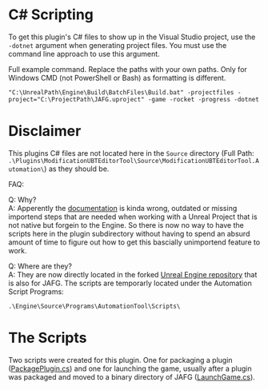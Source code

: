 # C# Scripting

To get this plugin's C# files to show up in the Visual Studio project, use the `-dotnet` argument when generating
project files.
You must use the command line approach to use this argument.

Full example command. Replace the paths with your own paths. Only for Windows CMD
(not PowerShell or Bash) as formatting is different.

```
"C:\UnrealPath\Engine\Build\BatchFiles\Build.bat" -projectfiles -project="C:\ProjectPath\JAFG.uproject" -game -rocket -progress -dotnet
```


# Disclaimer

This plugins C# files are not located here in the `Source` directory (Full Path: `.\Plugins\ModificationUBTEditorTool\Source\ModificationUBTEditorTool.Automation\`)
as they should be.


FAQ:


Q: Why? <br />
A: Apperently the [documentation](https://dev.epicgames.com/documentation/en-us/unreal-engine/create-an-automation-project-in-unreal-engine)
is kinda wrong, outdated or missing importend steps that are needed when working with a Unreal Project that is not
native but forgein to the Engine. So there is now no way to have the scripts here in the plugin subdirectory without
having to spend an absurd amount of time to figure out how to get this bascially unimportend feature to work.


Q: Where are they? <br />
A: They are now directly located in the forked [Unreal Engine repository](https://github.com/mzoesch/ue-rel) that is
also for JAFG. The scripts are temporarly located under the Automation Script Programs:

```
.\Engine\Source\Programs\AutomationTool\Scripts\
```


# The Scripts

Two scripts were created for this plugin. One for packaging a plugin
([PackagePlugin.cs](https://github.com/mzoesch/ue-rel/blob/release/Engine/Source/Programs/AutomationTool/Scripts/PackagePlugin.cs))
and one for launching the game, usually after a plugin was packaged and moved to a binary directory of JAFG
([LaunchGame.cs](https://github.com/mzoesch/ue-rel/blob/release/Engine/Source/Programs/AutomationTool/Scripts/LaunchGame.cs)).
